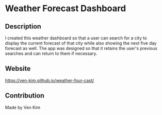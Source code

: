 # Weather Forecast Dashboard

## Description
I created this weather dashboard so that a user can search for a city to display the current forecast of that city while also showing the next five day forecast as well. The app was designed so that it retains the user's previous searches and can return to them if necessary.

## Website
https://ven-kim.github.io/weather-four-cast/



## Contribution
Made by Ven Kim
